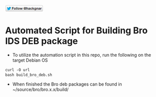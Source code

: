 [![Follow Hackgnar](https://raw.githubusercontent.com/hackgnar/sewifi/master/img/twitter_hackgnar.png)](https://twitter.com/hackgnar)
# Automated Script for Building Bro IDS DEB package
* To utilize the automation script in this repo, run the following on the target Debian OS
```
curl -O url
bash build_bro_deb.sh
```
* When finished the Bro deb packages can be found in ~/source/bro/bro.x.x/build/
